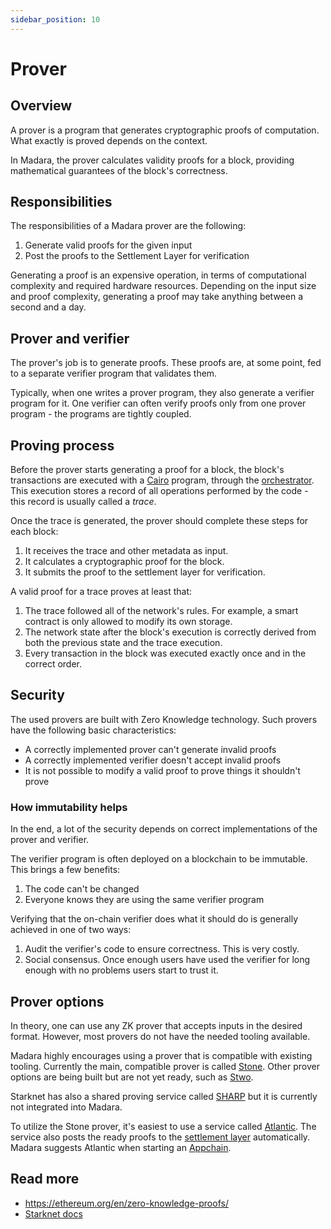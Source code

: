 ```yaml
---
sidebar_position: 10
---
```


# Prover

## Overview

A prover is a program that generates cryptographic proofs of computation. What exactly is proved depends on the context.

In Madara, the prover calculates validity proofs for a block, providing mathematical guarantees of the block's correctness.

## Responsibilities

The responsibilities of a Madara prover are the following:
1. Generate valid proofs for the given input
1. Post the proofs to the Settlement Layer for verification

Generating a proof is an expensive operation, in terms of computational complexity and required hardware resources. Depending on the input size and proof complexity, generating a proof may take anything between a second and a day.

## Prover and verifier

The prover's job is to generate proofs. These proofs are, at some point, fed to a separate verifier program that validates them.

Typically, when one writes a prover program, they also generate a verifier program for it. One verifier can often verify proofs only from one prover program - the programs are tightly coupled.

## Proving process

Before the prover starts generating a proof for a block, the block's transactions are executed with a [Cairo](https://starkware.co/cairo/) program, through the [orchestrator](/components/orchestrator). This execution stores a record of all operations performed by the code - this record is usually called a *trace*.

Once the trace is generated, the prover should complete these steps for each block:
1. It receives the trace and other metadata as input.
1. It calculates a cryptographic proof for the block.
1. It submits the proof to the settlement layer for verification.

A valid proof for a trace proves at least that:
1. The trace followed all of the network's rules. For example, a smart contract is only allowed to modify its own storage.
1. The network state after the block's execution is correctly derived from both the previous state and the trace execution.
1. Every transaction in the block was executed exactly once and in the correct order.

## Security

The used provers are built with Zero Knowledge technology. Such provers have the following basic characteristics:
- A correctly implemented prover can't generate invalid proofs
- A correctly implemented verifier doesn't accept invalid proofs
- It is not possible to modify a valid proof to prove things it shouldn't prove

### How immutability helps

In the end, a lot of the security depends on correct implementations of the prover and verifier.

The verifier program is often deployed on a blockchain to be immutable. This brings a few benefits:
1. The code can't be changed
1. Everyone knows they are using the same verifier program

Verifying that the on-chain verifier does what it should do is generally achieved in one of two ways:
1. Audit the verifier's code to ensure correctness. This is very costly.
1. Social consensus. Once enough users have used the verifier for long enough with no problems users start to trust it.

## Prover options

In theory, one can use any ZK prover that accepts inputs in the desired format. However, most provers do not have the needed tooling available.

Madara highly encourages using a prover that is compatible with existing tooling. Currently the main, compatible prover is called [Stone](https://github.com/starkware-libs/stone-prover). Other prover options are being built but are not yet ready, such as [Stwo](https://github.com/starkware-libs/stwo).

Starknet has also a shared proving service called [SHARP](https://starkware.co/blog/joining-forces-sharp/) but it is currently not integrated into Madara.

To utilize the Stone prover, it's easiest to use a service called [Atlantic](https://atlanticprover.com/). The service also posts the ready proofs to the [settlement layer](/concepts/settlement) automatically. Madara suggests Atlantic when starting an [Appchain](/concepts/appchain).

## Read more

- https://ethereum.org/en/zero-knowledge-proofs/
- [Starknet docs](https://docs.starknet.io/architecture-and-concepts/provers-overview/)